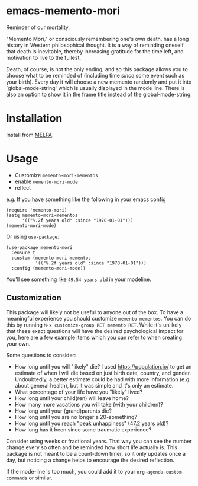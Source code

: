 # emacs-memento-mori

Reminder of our mortality.

"Memento Mori," or consciously remembering one's own death, has a long
history in Western philosophical thought.  It is a way of reminding
oneself that death is inevitable, thereby increasing gratitude for the
time left, and motivation to live to the fullest.

Death, of course, is not the only ending, and so this package allows you to
choose what to be reminded of (including time _since_ some event such as your
birth).  Every day it will choose a new memento randomly and put it into
`global-mode-string' which is usually displayed in the mode line.  There is also
an option to show it in the frame title instead of the global-mode-string.

# Installation

Install from [MELPA](https://melpa.org/#/memento-mori).

# Usage
* Customize `memento-mori-mementos`
* enable `memento-mori-mode`
* reflect

e.g. If you have something like the following in your emacs config

```emacs-lisp
(require 'memento-mori)
(setq memento-mori-mementos
      '(("%.2f years old" :since "1970-01-01")))
(memento-mori-mode)
```

Or using `use-package`:

```emacs-lisp
(use-package memento-mori
  :ensure t
  :custom (memento-mori-mementos
           '(("%.2f years old" :since "1970-01-01")))
  :config (memento-mori-mode))
```

You'll see something like `49.54 years old` in your modeline.

## Customization

This package will likely not be useful to anyone out of the box.  To
have a meaningful experience you should customize `memento-mementos`.
You can do this by running `M-x customize-group RET memento RET`.
While it's unlikely that these exact questions will have the desired
psychological impact for you, here are a few example items which you
can refer to when creating your own.

Some questions to consider:
* How long until you will "likely" die?  I used https://population.io/
  to get an estimate of when I will die based on just birth date,
  country, and gender.  Undoubtedly, a better estimate could be had
  with more information (e.g. about general health), but it was simple
  and it's only an estimate.
* What percentage of your life have you "likely" lived?
* How long until your child(ren) will leave home?
* How many more vacations you will take (with your children)?
* How long until your (grand)parents die?
* How long until you are no longer a 20-something?
* How long until you reach "peak unhappiness" ([47.2 years old](https://link.springer.com/article/10.1007/s00148-020-00797-z))?
* How long has it been since some traumatic experience?

Consider using weeks or fractional years.  That way you can see the
number change every so often and be reminded how short life actually
is.  This package is not meant to be a count-down timer, so it only
updates once a day, but noticing a change helps to encourage the
desired reflection.

If the mode-line is too much, you could add it to your
`org-agenda-custom-commands` or similar.
